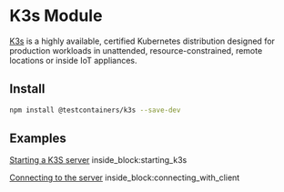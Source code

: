 # K3s Module

[K3s](https://k3s.io/) is a highly available, certified Kubernetes distribution designed for production workloads in unattended, resource-constrained, remote locations or inside IoT appliances.

## Install

```bash
npm install @testcontainers/k3s --save-dev
```

## Examples

<!--codeinclude-->
[Starting a K3S server](../../packages/modules/k3s/src/k3s-container.test.ts) inside_block:starting_k3s
<!--/codeinclude-->

<!--codeinclude-->
[Connecting to the server](../../packages/modules/k3s/src/k3s-container.test.ts) inside_block:connecting_with_client
<!--/codeinclude-->
